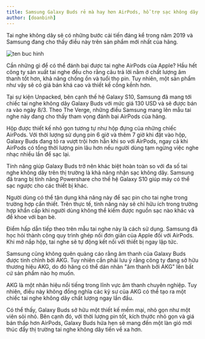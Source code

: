 ```yaml
---
title: Samsung Galaxy Buds rẻ mà hay hơn AirPods, hỗ trợ sạc không dây
author: [doanbinh]
---
```


Tai nghe không dây sẽ có những bước cải tiến đáng kể trong năm 2019 và Samsung đang cho thấy điều này trên sản phẩm mới nhất của hãng.

![ten buc hinh](https://storage.oxii.vn/Cache/Sites/OXII/Storage/Images/2019/3/8/728/galaxybuds1-800x450_749_450_536.jpg "ten buc hinh")

Cần những gì để có thể đánh bại được tai nghe AirPods của Apple? Hầu hết công ty sản xuất tai nghe đều cho rằng câu trả lời nằm ở chất lượng âm thanh tốt hơn, khả năng chống ồn và tuổi thọ pin. Tuy nhiên, một sản phẩm như vậy sẽ có giá bán khá cao và thiết kế cồng kềnh hơn.

Tại sự kiện Unpacked, bên cạnh thế hệ Galaxy S10, Samsung đã mang tới chiếc tai nghe không dây Galaxy Buds với mức giá 130 USD và sẽ được bán ra vào ngày 8/3. Theo The Verge, những điều Samsung mang lên mẫu tai nghe này đang cho thấy tham vọng đánh bại AirPods của hãng. 

Hộp được thiết kế nhỏ gọn tương tự như hộp đựng của những chiếc AirPods. Với thời lượng sử dụng pin 6 giờ và thêm 7 giờ khi đặt vào hộp, Galaxy Buds đang tỏ ra vượt trội hơn hẳn khi so với AirPods, ngay cả khi AirPods có tổng thời lượng pin lâu hơn nếu người dùng tạm ngừng việc nghe nhạc nhiều lần để sạc lại.

Tính năng giúp Galaxy Buds trở nên khác biệt hoàn toàn so với đa số tai nghe không dây trên thị trường là khả năng nhận sạc không dây. Samsung đã trang bị tính năng Powershare cho thế hệ Galaxy S10 giúp máy có thể sạc ngược cho các thiết bị khác.

Người dùng có thể tận dụng khả năng này để sạc pin cho tai nghe trong trường hợp cần thiết. Trên thực tế, tính năng này sẽ chỉ hữu ích trong trường hợp khẩn cấp khi người dùng không thể kiếm được nguồn sạc nào khác và để khoe với bạn bè.

Điểm hấp dẫn tiếp theo trên mẫu tai nghe này là cách sử dụng. Samsung đã học hỏi thành công quy trình ghép nối đơn giản của Apple đối với AirPods. Khi mở nắp hộp, tai nghe sẽ tự động kết nối với thiết bị ngay lập tức.


Samsung cũng không quên quảng cáo rằng âm thanh của Galaxy Buds được tinh chỉnh bởi AKG. Tuy nhiên cần phải lưu ý rằng công ty đang sở hữu thương hiệu AKG, do đó hãng có thể dán nhãn "âm thanh bởi AKG" lên bất cứ sản phẩm nào họ muốn.

AKG là một nhãn hiệu nổi tiếng trong lĩnh vực âm thanh chuyên nghiệp. Tuy nhiên, điều này không đồng nghĩa các kỹ sư của AKG có thể tạo ra một chiếc tai nghe không dây chất lượng ngay lần đầu.

Có thể thấy, Galaxy Buds sở hữu một thiết kế mềm mại, nhỏ gọn như một viên sỏi nhỏ. Bên cạnh đó, với thời lượng pin tốt, kích thước nhỏ gọn và giá bán thấp hơn AirPods, Galaxy Buds hứa hẹn sẽ mang đến một làn gió mới thúc đẩy thị trường tai nghe không dây tiến về xa hơn.